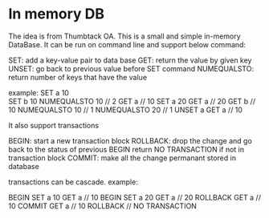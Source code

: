 # In memory DB
The idea is from Thumbtack OA. This is a small and simple in-memory DataBase. 
It can be run on command line and support below command:

SET: add a key-value pair to data base
GET: return the value by given key
UNSET: go back to previous value before SET command
NUMEQUALSTO: return number of keys that have the value

example:
SET a 10 	
SET b 10
NUMEQUALSTO 10
// 2
GET a
// 10
SET a 20
GET a
// 20
GET b
// 10
NUMEQUALSTO 10
// 1
NUMEQUALSTO 20
// 1
UNSET a
GET a
// 10

It also support transactions

BEGIN: start a new transaction block
ROLLBACK: drop the change and go back to the status of previous BEGIN
	  return NO TRANSACTION if not in transaction block
COMMIT: make all the change permanant stored in database

transactions can be cascade.
example:

BEGIN
SET a 10
GET a
// 10
BEGIN
SET a 20
GET a
// 20
ROLLBACK
GET a
// 10
COMMIT
GET a
// 10
ROLLBACK
// NO TRANSACTION




